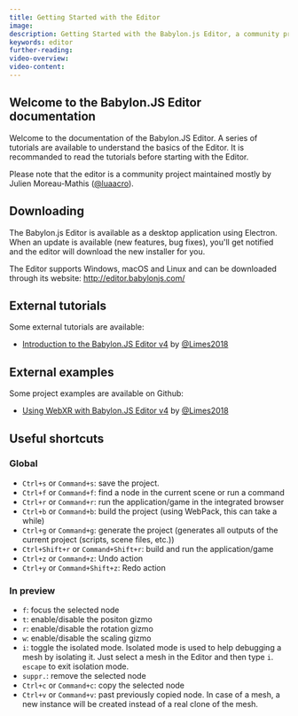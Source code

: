 ```yaml
---
title: Getting Started with the Editor
image:
description: Getting Started with the Babylon.js Editor, a community project maintained mostly by Julien Moreau-Mathis.
keywords: editor
further-reading:
video-overview:
video-content:
---
```


## Welcome to the Babylon.JS Editor documentation

Welcome to the documentation of the Babylon.JS Editor. A series of tutorials are available to understand the basics of the Editor. It is recommanded to read the tutorials before starting with the Editor.

Please note that the editor is a community project maintained mostly by Julien Moreau-Mathis ([@luaacro](https://twitter.com/Luaacro)).

## Downloading

The Babylon.js Editor is available as a desktop application using Electron.
When an update is available (new features, bug fixes), you'll get notified and the editor will download the new installer for you.

The Editor supports Windows, macOS and Linux and can be downloaded through its website: http://editor.babylonjs.com/

## External tutorials

Some external tutorials are available:

- [Introduction to the Babylon.JS Editor v4](https://www.crossroad-tech.com/entry/babylonjs-editor-v4-introduction-en) by [@Limes2018](https://gist.github.com/flushpot1125)

## External examples

Some project examples are available on Github:

- [Using WebXR with Babylon.JS Editor v4](https://github.com/flushpot1125/WebXR_VRController_Editor_template) by [@Limes2018](https://gist.github.com/flushpot1125)

## Useful shortcuts

### Global

- `Ctrl+s` or `Command+s`: save the project.
- `Ctrl+f` or `Command+f`: find a node in the current scene or run a command
- `Ctrl+r` or `Command+r`: run the application/game in the integrated browser
- `Ctrl+b` or `Command+b`: build the project (using WebPack, this can take a while)
- `Ctrl+g` or `Command+g`: generate the project (generates all outputs of the current project (scripts, scene files, etc.))
- `Ctrl+Shift+r` or `Command+Shift+r`: build and run the application/game
- `Ctrl+z` or `Command+z`: Undo action
- `Ctrl+y` or `Command+Shift+z`: Redo action

### In preview

- `f`: focus the selected node
- `t`: enable/disable the positon gizmo
- `r`: enable/disable the rotation gizmo
- `w`: enable/disable the scaling gizmo
- `i`: toggle the isolated mode. Isolated mode is used to help debugging a mesh by isolating it. Just select a mesh in the Editor and then type `i`. `escape` to exit isolation mode.
- `suppr.`: remove the selected node
- `Ctrl+c` or `Command+c`: copy the selected node
- `Ctrl+v` or `Command+v`: past previously copied node. In case of a mesh, a new instance will be created instead of a real clone of the mesh.
